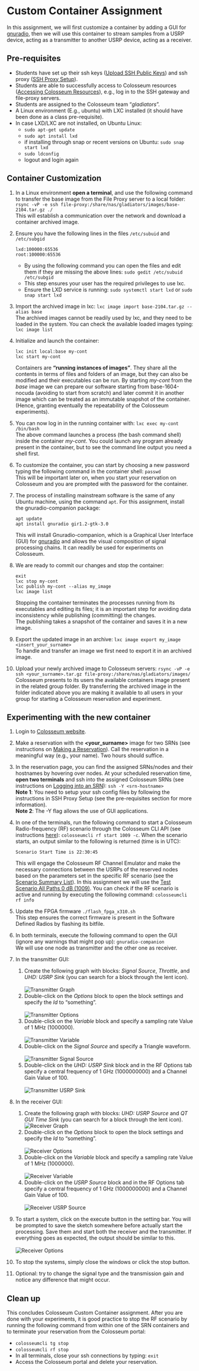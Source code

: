 # Custom Container Assignment

In this assignment, we will first customize a container by adding a GUI for [gnuradio](https://www.gnuradio.org/), then we will use this container to stream samples from a USRP device, acting as a transmitter to another USRP device, acting as a receiver. 


## Pre-requisites

- Students have set up their ssh keys ([Upload SSH Public Keys](https://colosseumneu.freshdesk.com/en/support/solutions/articles/61000253402-upload-ssh-public-keys)) and ssh proxy ([SSH Proxy Setup](https://colosseumneu.freshdesk.com/en/support/solutions/articles/61000253369-ssh-proxy-setup)).
- Students are able to successfully access to Colosseum resources ([Accessing Colosseum Resources](https://colosseumneu.freshdesk.com/en/support/solutions/articles/61000253362-accessing-colosseum-resources)), e.g., log in to the SSH gateway and file-proxy servers.
- Students are assigned to the Colosseum team “_gladiators_”.
- A Linux environment (E.g., ubuntu) with LXC installed (it should have been done as a class pre-requisite).
- In case LXD/LXC are not installed, on Ubuntu Linux:
    - `sudo apt-get update`
    - `sudo apt install lxd`
    - if installing through snap or recent versions on Ubuntu: `sudo snap start lxd`
    - `sudo ldconfig`
    - logout and login again


## Container Customization

1. In a Linux environment **open a terminal**, and use the following command to transfer the base image from the File Proxy server to a local folder: `rsync -vP -e ssh file-proxy:/share/nas/gladiators/images/base-2104.tar.gz ./` <br />This will establish a communication over the network and download a container archived image.

2. Ensure you have the following lines in the files `/etc/subuid` and `/etc/subgid`
    ```
    lxd:100000:65536
    root:100000:65536
    ```
   - By using the following command you can open the files and edit them if they are missing the above lines: `sudo gedit /etc/subuid /etc/subgid`
   - This step ensures your user has the required privileges to use lxc.
   - Ensure the LXD service is running: `sudo systemctl start lxd` or `sudo snap start lxd`

3. Import the archived image in lxc: `lxc image import base-2104.tar.gz --alias base` <br /> The archived images cannot be readily used by lxc, and they need to be loaded in the system. You can check the available loaded images typing: `lxc image list`

4. Initialize and launch the container:
    ```
    lxc init local:base my-cont
    lxc start my-cont
    ```
    Containers are **“running instances of images”**. They share all the contents in terms of files and folders of an image, but they can also be modified and their executables can be run. By starting _my-cont_ from the _base_ image we can prepare our software starting from base-1604-nocuda (avoiding to start from scratch) and later commit it in another image which can be treated as an immutable snapshot of the container. (Hence, granting eventually the repeatability of the Colosseum experiments).

5. You can now log in in the running container with: `lxc exec my-cont /bin/bash` <br /> The above command launches a process (the bash command shell) inside the container _my-cont_. You could launch any program already present in the container, but to see the command line output you need a shell first.

6. To customize the container, you can start by choosing a new password typing the following command in the container shell: `passwd` <br /> This will be important later on, when you start your reservation on Colosseum and you are prompted with the password for the container.

7. The process of installing mainstream software is the same of any Ubuntu machine, using the command `apt`. For this assignment, install the gnuradio-companion package:
    ```
    apt update
    apt install gnuradio gir1.2-gtk-3.0
    ```
    This will install Gnuradio-companion, which is a Graphical User Interface (GUI) for [gnuradio](https://www.gnuradio.org/) and allows the visual composition of signal processing chains. It can readily be used for experiments on Colosseum.

8. We are ready to commit our changes and stop the container:
    ```
    exit
    lxc stop my-cont
    lxc publish my-cont --alias my_image
    lxc image list
    ```
   Stopping the container terminates the processes running from its executables and editing its files; it is an important step for avoiding data inconsistency while publishing (committing) the changes.<br /> The publishing takes a snapshot of the container and saves it in a new image.

9. Export the updated image in an archive: `lxc image export my_image <insert_your_surname>` <br /> To handle and transfer an image we first need to export it in an archived image.

10. Upload your newly archived image to Colosseum servers:
`rsync -vP -e ssh <your_surname>.tar.gz file-proxy:/share/nas/gladiators/images/` <br /> Colosseum presents to its users the available containers image present in the related group folder. By transferring the archived image in the folder indicated above you are making it available to all users in your group for starting a Colosseum reservation and experiment.


## Experimenting with the new container

1. Login to [Colosseum website](https://experiments.colosseum.net).

2. Make a reservation with the **<your_surname>** image for two SRNs (see instructions on [Making a Reservation](https://colosseumneu.freshdesk.com/en/support/solutions/articles/61000253463-making-a-reservation-interactive-and-batch-mode-)). Call the reservation in a meaningful way (e.g., your name). Two hours should suffice.

3. In the reservation page, you can find the assigned SRNs/nodes and their hostnames by hovering over nodes. At your scheduled reservation time, **open two terminals** and ssh into the assigned Colosseum SRNs
(see instructions on [Logging into an SRN](https://colosseumneu.freshdesk.com/en/support/solutions/articles/61000253366-logging-into-an-srn)): `ssh -Y <srn-hostname>` <br />
   **Note 1**: You need to setup your ssh config files by following the instructions in SSH Proxy Setup (see the pre-requisites section for more information).<br />
   **Note 2**: The -Y flag allows the use of GUI applications.

4. In one of the terminals, run the following command to start a Colosseum Radio-frequency (RF) scenario through the Colosseum CLI API (see instructions [here](https://colosseumneu.freshdesk.com/en/support/solutions/articles/61000253397-colosseum-cli)): `colosseumcli rf start 1009 -c`. When the scenario starts, an output similar to the following is returned (time is in UTC):
    ```
    Scenario Start Time is 22:30:45
    ```
    This will engage the Colosseum RF Channel Emulator and make the necessary connections between the USRPs of the reserved nodes based on the parameters set in the specific RF scenario (see the [Scenario Summary List](https://colosseumneu.freshdesk.com/en/support/solutions/articles/61000276224-scenarios-summary-list)). In this assignment we will use the [Test Scenario All Paths 0 dB (1009)](https://colosseumneu.freshdesk.com/support/solutions/articles/61000277641-test-scenario-all-paths-0-db-1009). You can check if the RF scenario is active and running by executing the following command: `colosseumcli rf info`

5. Update the FPGA firmware `./flash_fpga_x310.sh` <br /> This step ensures the correct firmware is present in the Software Defined Radios by flashing its bitfile.

6. In both terminals, execute the following command to open the GUI (ignore any warnings that might pop up): `gnuradio-companion` <br /> We will use one node as transmitter and the other one as receiver.

7. In the transmitter GUI:
   1. Create the following graph with blocks: _Signal Source_, _Throttle_, and _UHD: USRP Sink_ (you can search for a block through the lent icon). <br /><br /> ![Transmitter Graph](images/transmitter.png)
   2. Double-click on the _Options_ block to open the block settings and specify the _Id_ to “something”. <br /><br /> ![Transmitter Options](images/transmitter_options.png)
   3. Double-click on the _Variable_ block and specify a sampling rate Value of 1 MHz (1000000). <br /><br /> ![Transmitter Variable](images/transmitter_variable.png)
   4. Double-click on the _Signal Source_ and specify a Triangle waveform. <br /><br /> ![Transmitter Signal Source](images/transmitter_signal_source.png)
   5. Double-click on the _UHD: USRP Sink_ block and in the RF Options tab specify a central frequency of 1 GHz (1000000000) and a Channel Gain Value of 100. <br /><br /> ![Transmitter USRP Sink](images/transmitter_usrp_sink.png)

8. In the receiver GUI:
   1. Create the following graph with blocks: _UHD: USRP Source_ and _QT GUI Time Sink_ (you can search for a block through the lent icon). <br /> ![Receiver Graph](images/receiver.png)
   2. Double-click on the _Options_ block to open the block settings and specify the _Id_ to “something”. <br /><br /> ![Receiver Options](images/receiver_options.png)
   3. Double-click on the _Variable_ block and specify a sampling rate Value of 1 MHz (1000000). <br /><br />![Receiver Variable](images/receiver_variable.png)
   4. Double-click on the _USRP Source_ block and in the RF Options tab specify a central frequency of 1 GHz (1000000000) and a Channel Gain Value of 100. <br /><br /> ![Receiver USRP Source](images/receiver_usrp_source.png)

9. To start a system, click on the execute button in the setting bar. You will be prompted to save the sketch somewhere before actually start the processing. Save them and start both the receiver and the transmitter. If everything goes as expected, the output should be similar to this. <br /><br /> ![Receiver Options](images/output.gif)

10. To stop the systems, simply close the windows or click the stop button.

11. Optional: try to change the signal type and the transmission gain and notice any difference that might occur.


## Clean up

This concludes Colosseum Custom Container assignment. After you are done with your experiments, it is good practice to stop the RF scenario by running the following command from within one of the SRN containers and to terminate your reservation from the Colosseum portal:
- `colosseumcli tg stop`
- `colosseumcli rf stop`
- In all terminals, close your ssh connections by typing: `exit`
- Access the Colosseum portal and delete your reservation.
